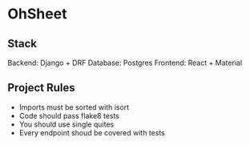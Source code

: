 # OhSheet

## Stack
Backend: Django + DRF
Database: Postgres
Frontend: React + Material

## Project Rules

- Imports must be sorted with isort
- Code should pass flake8 tests
- You should use single quites
- Every endpoint shoud be covered with tests
